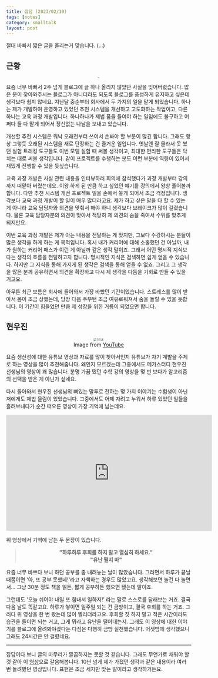 ```yaml
---
title: 잡담 (2023/02/19)
tags: [notes]
category: smalltalk
layout: post
---
```


절대 바빠서 짧은 글을 올리는거 맞습니다. (...)

<!--more-->

## 근황

<center>
  <figure>
    <img src="/assets/images/2023-02-19-short-post/businessman-having-headache.jpg"
      alt="Busy!" style="zoom:12%;" loading="lazy"/>
  </figure>
</center>

요즘 너무 바빠서 2주 넘게 블로그에 글 하나 올리지 않았단 사실을 잊어버렸습니다.
많은 분이 찾아와주시는 블로그가 아니더라도 되도록 블로그를 풍성하게 유지하고 싶은데 생각보다 쉽지 않네요.
지난달 중순부터 회사에서 두 가지의 일을 맡게 되었습니다.
하나는 제가 개발하여 운영하고 있었던 추천 시스템을 개선하고 고도화하는 작업이고, 다른 하나는 교육 과정 개발입니다.
하나하나가 제법 품을 들여야 하는 일임에도 불구하고 어쩌다 둘 다 맡게 되어서 정신없는 나날을 보내고 있습니다.

개선할 추천 시스템은 워낙 오래전부터 쓰여서 손봐야 할 부분이 많긴 합니다.
그래도 항상 그렇듯 오래된 시스템을 새로 단장하는 건 즐거운 일입니다.
옛날엔 잘 몰라서 못 썼던 실험 트래킹 도구들도 이번 모델 실험 때 써볼 생각이고, 최대한 편리한 도구들은 닥치는 대로 써볼 생각입니다.
같이 프로젝트를 수행하는 분도 이런 부분에 역량이 있어서 재밌게 진행할 수 있을 듯싶습니다.

교육 과정 개발은 사실 관련 내용을 인터뷰하러 회의에 참석했다가 과정 개발부터 강의까지 떠맡아 버렸는데요.
이왕 하게 된 만큼 하고 싶었던 얘기를 강의에서 왕창 풀어볼까 합니다.
다만 추천 시스템 개선 프로젝트 일을 손에서 놓게 되어서 조금 걱정입니다.
생각보다 교육 과정 개발이 할 일이 매우 많더라고요.
제가 하고 싶은 말을 다 할 수 있는 게 아니라 교육 담당자와 의견을 맞춰서 해야 하니 생각보다 브레이크가 많이 걸렸습니다.
물론 교육 담당자분의 의견이 맞아서 적당히 제 의견의 숨을 죽여서 수위를 맞추게 되지만요.

이번 교육 과정 개발은 제가 아는 내용을 전달하는 게 맞지만, 그보다 수강하시는 분들이 많은 생각을 하게 하는 게 목적입니다.
혹시 내가 커리어에 대해 소홀했던 건 아닐까, 내가 원하는 커리어 패스가 이런 게 아닐까 같은 생각 말이죠.
그래서 어떤 명시적 지식보다는 생각의 흐름을 전달하고자 합니다.
명시적인 지식은 검색하면 쉽게 얻을 수 있습니다.
하지만 그 지식을 통해 가지게 된 생각은 검색을 통해 얻을 수 없죠.
그리고 그 생각을 많은 분께 공유하면서 의견을 확장하고 다시 제 생각을 다듬을 기회로 만들 수 있을 거고요.

아무튼 최근 보름은 회사에 들어와서 가장 바빴던 기간이었습니다.
스트레스를 많이 받아서 몸이 조금 상했는데, 당장 다음 주부턴 조금 여유로워져서 숨을 돌릴 수 있을 듯합니다.
이 기간이 힘들었던 만큼 제 성장을 위한 거름이 되었으면 합니다.

## 현우진

<center>
  <figure>
    <img src="https://i.ytimg.com/vi/fMhCyBeZTiU/maxresdefault.jpg"
      alt="TITLE" style="zoom:50%;" loading="lazy"/>
    <figcaption style="text-align: center;">Image from <a href="https://www.youtube.com/watch?v=fMhCyBeZTiU">YouTube</a></figcaption>
  </figure>
</center>

요즘 생산성에 대한 유튜브 영상과 자료를 많이 찾아서인지 유튜브가 자기 계발을 주제로 하는 영상을 많이 추천해줍니다.
왜인지 모르겠는데 그중에서도 메가스터디 현우진 선생님의 영상이 꽤 많습니다.
분명 가끔 떴던 수학 강의 영상을 몇 번 보다가 알고리즘의 선택을 받은 게 아닌가 싶네요.

다시 돌아와서 현우진 선생님의 뼈있는 말투로 전하는 몇 가지 이야기는 수험생이 아닌 저에게도 제법 울림이 있었습니다.
그중에서도 어제 자려고 누워서 하루 있었던 일들을 흘려보내다가 순간 떠오른 영상이 가장 기억에 남는데요.

<center><iframe width="560" height="315" src="https://www.youtube.com/embed/2nmE2_if5xw" title="YouTube video player" frameborder="0" allow="accelerometer; autoplay; clipboard-write; encrypted-media; gyroscope; picture-in-picture; web-share" allowfullscreen></iframe></center>

위 영상에서 기억에 남는 두 문장이 있습니다.

> <b><center>"하루하루 후회를 하지 말고 열심히 하세요."</center></b>
> <b><center>"유난 떨지 마"</center></b>

요즘 너무 바쁘다 보니 하던 공부를 좀 내려놓는 날이 많았습니다.
그러면서 하루가 끝날 때쯤이면 '아, 또 공부 못했네!'라고 자책하는 경우도 많았고요.
생각해보면 놀건 다 놀면서... 그냥 30분 정도 책을 읽든, 짧게 공부하든 했으면 됐는데 말이죠.

그런데도 '오늘 쉬어야 내일 또 힘내서 일하지!' 라는 말로 스스로를 달래보는 거죠.
결국 다음 날도 똑같고요.
하루가 쌓이면 일주일 되는 건 금방이고, 결국 후회를 하는 거죠.
그러다 위 영상을 한 번 봤는데 많이 찔리더라고요.
후회할 짓 하지 말고 적은 시간이라도 습관을 들이면 되는 거고, 그게 뭐라고 유난을 떨어대는지.
그래도 이 영상에 대한 이야기를 블로그에 올려봐야겠다는 다짐은 다행히 금방 실천했습니다.
어젯밤에 생각했으니 그래도 24시간은 안 걸렸네요.

---

잡담이다 보니 글의 마무리가 깔끔하지는 못할 것 같습니다.
그래도 무언가로 채워야 할 것 같아 이 [영상](https://youtube.com/shorts/CDBJVh4oFmg?feature=share)으로 갈음해봅니다.
10년 넘게 제가 가졌던 생각과 같은 내용이라 여러 번 돌려봤던 영상입니다.
표현은 조금 세지만 맞는 말이라고 생각하거든요.
